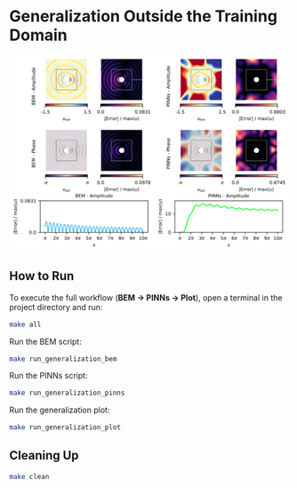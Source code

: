 # Generalization Outside the Training Domain

![generalization](figures/generalization.svg)


## How to Run

To execute the full workflow (**BEM → PINNs → Plot**), open a terminal in the project directory and run:

```bash
make all
```

Run the BEM script:

```bash
make run_generalization_bem
```

Run the PINNs script:

```bash
make run_generalization_pinns
```

Run the generalization plot:

```bash
make run_generalization_plot
```

##  Cleaning Up

```bash
make clean
```
